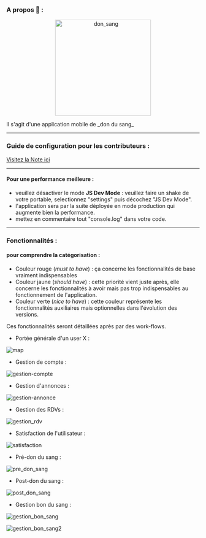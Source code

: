 ### A propos :eyes: : 
<p align="center">
  <a href="https://github.com/BLemine/">
    <img alt="don_sang" src="assets/images/blood_donation.png" width="250" />
  </a>
</p>
Il s'agit d'une application mobile de _don du sang_ 

---- 
### Guide de configuration pour les contributeurs : 
[Visitez la Note ici](https://www.evernote.com/shard/s447/sh/c016f3cd-b205-9843-5623-f9dd62a4edb4/4762d565b85b2bc0567f205fe16e3d7a)

 

<!--p align="center">
  <a href="https://github.com/BLemine/" style="display:block-inline">
    <img alt="creation_compte" src="readme_media/doc/home_screen.png" width="150" />
  </a>
  <a href="https://github.com/BLemine/" style="display:block-inline">
    <img alt="creation_compte" src="readme_media/doc/signIn_screen.png" width="150" />
  </a>
  <a href="https://github.com/BLemine/" style="display:block-inline">
    <img alt="creation_compte" src="readme_media/doc/signUp_screen_1.png" width="150" />
  </a>
  <a href="https://github.com/BLemine/" style="display:block-inline">
    <img alt="creation_compte" src="readme_media/doc/signUp_screen_2.png" width="150" />
  </a>
</p-->

---


#### Pour une performance meilleure : 
- veuillez désactiver le mode **JS Dev Mode** : veuillez faire un shake de votre portable, selectionnez "settings" puis décochez "JS Dev Mode".
- l'application sera par la suite déployée en mode production qui augmente bien la performance.
- mettez en commentaire tout "console.log" dans votre code.
---

### **Fonctionnalités** : 
#### pour comprendre la catégorisation : 
- Couleur rouge (_must to have_) : ça concerne les fonctionnalités de base vraiment indispensables
- Couleur jaune (_should have_) : cette priorité vient juste après, elle concerne les fonctionnalités à avoir mais pas trop indispensables au fonctionnement de l'application.
- Couleur verte (_nice to have_) : cette couleur représente les fonctionnalités auxiliaires mais optionnelles dans l'évolution des versions.

Ces fonctionnalités seront détaillées après par des work-flows.

- Portée générale d'un user X : 

![map](readme_media/conception/map.PNG)

- Gestion de compte : 

![gestion-compte](readme_media/conception/gestion_compte.PNG)

- Gestion d'annonces : 

![gestion-annonce](readme_media/conception/gestion_annonces.PNG)

- Gestion des RDVs : 

![gestion_rdv](readme_media/conception/gestion_rdv.PNG)

- Satisfaction de l'utilisateur : 

![satisfaction](readme_media/conception/fidelisation_satisfaction.PNG)

- Pré-don du sang : 

![pre_don_sang](readme_media/conception/pre-don_sang.PNG)

- Post-don du sang : 

![post_don_sang](readme_media/conception/post_don_sang.PNG)

- Gestion bon du sang : 

![gestion_bon_sang](readme_media/conception/gestion_bon_sang.PNG)

![gestion_bon_sang2](readme_media/conception/gestion_bon_sang_2.PNG)

